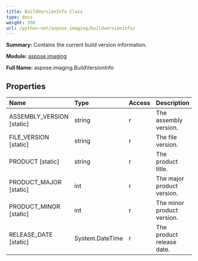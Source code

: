 ```yaml
---
title: BuildVersionInfo Class
type: docs
weight: 350
url: /python-net/aspose.imaging/buildversioninfo/
---
```


**Summary:** Contains the current build version information.

**Module:** [aspose.imaging](/imaging/python-net/aspose.imaging/)

**Full Name:** aspose.imaging.BuildVersionInfo

## **Properties**
| **Name** | **Type** | **Access** | **Description** |
| :- | :- | :- | :- |
| ASSEMBLY_VERSION [static] | string | r | The assembly version. |
| FILE_VERSION [static] | string | r | The file version. |
| PRODUCT [static] | string | r | The product title. |
| PRODUCT_MAJOR [static] | int | r | The major product version. |
| PRODUCT_MINOR [static] | int | r | The minor product version. |
| RELEASE_DATE [static] | System.DateTime | r | The product release date. |


